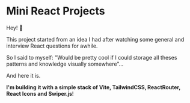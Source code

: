 # Mini React Projects

Hey! 👋

This project started from an idea I had after watching some general and interview React questions for awhile.

So I said to myself: "Would be pretty cool if I could storage all theses patterns and knowledge visually somewhere"...

And here it is. 

**I'm building it with a simple stack of Vite, TailwindCSS, ReactRouter, React Icons and Swiper.js**!
